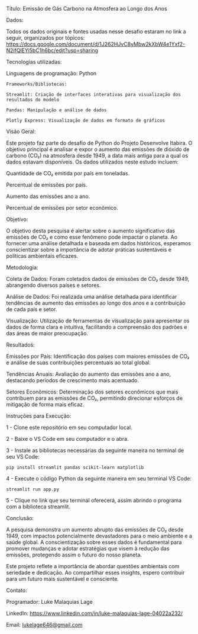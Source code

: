 Título: Emissão de Gás Carbono na Atmosfera ao Longo dos Anos



Dados: 

Todos os dados originais e fontes usadas nesse desafio estaram no link a seguir, organizados por tópicos: 
https://docs.google.com/document/d/1J262HJvC8yMbw2kXbW4e1Yxf2-N2ifQlEYi5bC1h6bc/edit?usp=sharing



Tecnologias utilizadas:

  Linguagens de programação: Python

    Frameworks/Bibliotecas:
    
    Streamlit: Criação de interfaces interativas para visualização dos resultados do modelo
    
    Pandas: Manipulação e análise de dados

    Plotly Express: Visualização de dados em formato de gráficos


Visão Geral:


Este projeto faz parte do desafio de Python do Projeto Desenvolve Itabira. O objetivo principal é analisar e expor o aumento das emissões de dióxido de carbono (CO₂) na atmosfera desde 1949, a data mais antiga para a qual os dados estavam disponíveis. Os dados utilizados neste estudo incluem:


  Quantidade de CO₂ emitida por país em toneladas.
  
  Percentual de emissões por país.
  
  Aumento das emissões ano a ano.
  
  Percentual de emissões por setor econômico.



Objetivo:

O objetivo desta pesquisa é alertar sobre o aumento significativo das emissões de CO₂ e como esse fenômeno pode impactar o planeta. Ao fornecer uma análise detalhada e baseada em dados históricos, esperamos conscientizar sobre a importância de adotar práticas sustentáveis e políticas ambientais eficazes.


Metodologia:

  Coleta de Dados: Foram coletados dados de emissões de CO₂ desde 1949, abrangendo diversos países e setores.
  
  Análise de Dados: Foi realizada uma análise detalhada para identificar tendências de aumento das emissões ao longo dos anos e a contribuição de cada país e setor.
  
  Visualização: Utilização de ferramentas de visualização para apresentar os dados de forma clara e intuitiva, facilitando a compreensão dos padrões e das áreas de maior preocupação.



Resultados:


  Emissões por País: Identificação dos países com maiores emissões de CO₂ e análise de suas contribuições percentuais ao total global.
  
  Tendências Anuais: Avaliação do aumento das emissões ano a ano, destacando períodos de crescimento mais acentuado.
  
  Setores Econômicos: Determinação dos setores econômicos que mais contribuem para as emissões de CO₂, permitindo direcionar esforços de mitigação de forma mais eficaz.


Instruções para Execução: 

1 - Clone este repositório em seu computador local.

2 - Baixe o VS Code em seu computador e o abra.

3 - Instale as bibliotecas necessárias da seguinte maneira no terminal de seu VS Code:

    pip install streamlit pandas scikit-learn matplotlib

4 - Execute o código Python da seguinte maneira em seu terminal VS Code:

    streamlit run app.py

5 - Clique no link que seu terminal oferecerá, assim abrindo o programa com a biblioteca streamlit.


Conclusão: 

A pesquisa demonstra um aumento abrupto das emissões de CO₂ desde 1949, com impactos potencialmente devastadores para o meio ambiente e a saúde global. A conscientização sobre esses dados é fundamental para promover mudanças e adotar estratégias que visem à redução das emissões, protegendo assim o futuro do nosso planeta.

Este projeto reflete a importância de abordar questões ambientais com seriedade e dedicação. Ao compartilhar esses insights, espero contribuir para um futuro mais sustentável e consciente.



Contato: 


Programador: Luke Malaquias Lage

LinkedIn: https://www.linkedin.com/in/luke-malaquias-lage-04022a232/

Email: lukelage646@gmail.com 
